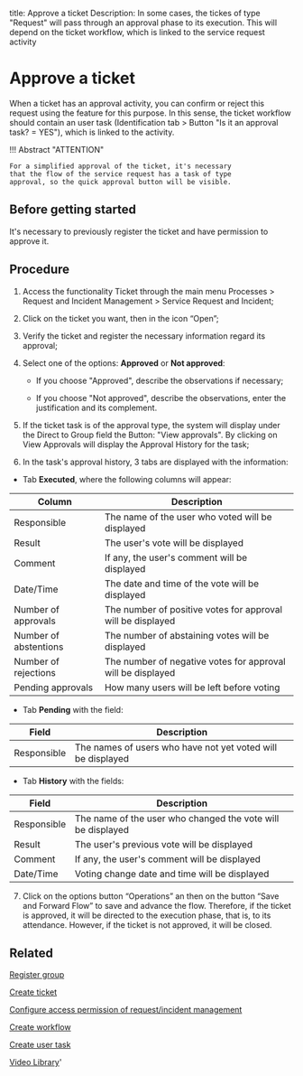 title: Approve a ticket
Description: In some cases, the tickes of type "Request" will pass through an approval phase to its execution. This will depend on the ticket workflow, which is linked to the service request activity 
# Approve a ticket  

When a ticket has an approval activity, you can confirm or 
reject this request using the feature for this purpose. In this 
sense, the ticket workflow should contain an user task (Identification 
tab \> Button "Is it an approval task? = YES"), which is linked to the activity.  

!!! Abstract "ATTENTION"
    
    For a simplified approval of the ticket, it's necessary 
    that the flow of the service request has a task of type 
    approval, so the quick approval button will be visible.


Before getting started
--------------------------

It's necessary to previously register the ticket and have permission to approve
it.

Procedure
-------------

1.  Access the functionality Ticket through the main menu Processes \> Request
    and Incident Management \> Service Request and Incident;

2.  Click on the ticket you want, then in the icon “Open”;

3.  Verify the ticket and register the necessary information regard its
    approval;

4.  Select one of the options: **Approved** or **Not approved**:

    -   If you choose "Approved", describe the observations if necessary;

    -   If you choose "Not approved", describe the observations, enter the
        justification and its complement.
        
5.  If the ticket task is of the approval type, the system will display under the Direct to Group field the Button: "View approvals". By clicking on View Approvals will display the Approval History for the task;  

6.  In the task's approval history, 3 tabs are displayed with the information:

- Tab **Executed**, where the following columns will appear:

|Column|Description|
|------|---------|
|Responsible| The name of the user who voted will be displayed|
|Result| The user's vote will be displayed|
|Comment| If any, the user's comment will be displayed|
|Date/Time| The date and time of the vote will be displayed|
|Number of approvals| The number of positive votes for approval will be displayed|
|Number of abstentions| The number of abstaining votes will be displayed|
|Number of rejections| The number of negative votes for approval will be displayed|
|Pending approvals| How many users will be left before voting|

- Tab **Pending** with the field:

|Field|Description|
|------|---------|
|Responsible| The names of users who have not yet voted will be displayed|

- Tab **History** with the fields:

|Field|Description|
|-----|---------|
|Responsible| The name of the user who changed the vote will be displayed|
|Result| The user's previous vote will be displayed|
|Comment| If any, the user's comment will be displayed|
|Date/Time| Voting change date and time will be displayed|        


7.  Click on the options button “Operations” an then on the button “Save and
    Forward Flow” to save and advance the flow. Therefore, if the ticket is
    approved, it will be directed to the execution phase, that is, to its
    attendance. However, if the ticket is not approved, it will be closed.  
    
Related
-------

[Register group](/en-us/citsmart-platform-9/initial-settings/access-settings/user/register-groups.html)

[Create ticket](/en-us/citsmart-platform-9/processes/tickets/use/create-ticket.html)

[Configure access permission of request/incident management](/en-us/citsmart-platform-9/processes/tickets/configuration/access-ticket-management.html)

[Create workflow](/en-us/citsmart-platform-9/workflow/use/create-flow.html)

[Create user task](/en-us/citsmart-platform-9/workflow/use/user-task-configure.html)

    
   <i class='fa fa-youtube-play  fa-2x' style='color:#97ce17;vertical-align: middle;'> </i> [Video Library](https://www.youtube.com/playlist?list=PLB5qK2uzf2RNrJnhiXj3dbmgsm9-quhfz)'

<!-- !!! tip "About"

    <b>Product/Version:</b> CITSmart | 9.00 &nbsp;&nbsp;
    <b>Updated:</b>01/02/2019 – Larissa Lourenço

